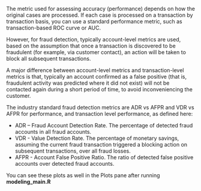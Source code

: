 The metric used for assessing accuracy (performance) depends on how the original cases are processed. If each case is processed on a transaction by transaction basis, you can use a standard performance metric, such as transaction-based ROC curve or AUC. 

However, for fraud detection, typically account-level metrics are used, based on the assumption that once a transaction is discovered to be fraudulent (for example, via customer contact), an action will be taken to block all subsequent transactions.

A major difference between account-level metrics and transaction-level metrics is that, typically an account confirmed as a false positive (that is, fraudulent activity was predicted where it did not exist) will not be contacted again during a short period of time, to avoid inconveniencing the customer.

The industry standard fraud detection metrics are ADR vs AFPR and VDR vs AFPR for performance, and transaction level performance, as defined here:

* ADR – Fraud Account Detection Rate. The percentage of detected fraud accounts in all fraud accounts.
* VDR - Value Detection Rate. The percentage of monetary savings, assuming the current fraud transaction triggered a blocking action on subsequent transactions, over all fraud losses.
* AFPR - Account False Positive Ratio. The ratio of detected false positive accounts over detected fraud accounts.

You can see these plots as well in the Plots pane after running <strong>modeling_main.R</strong>

